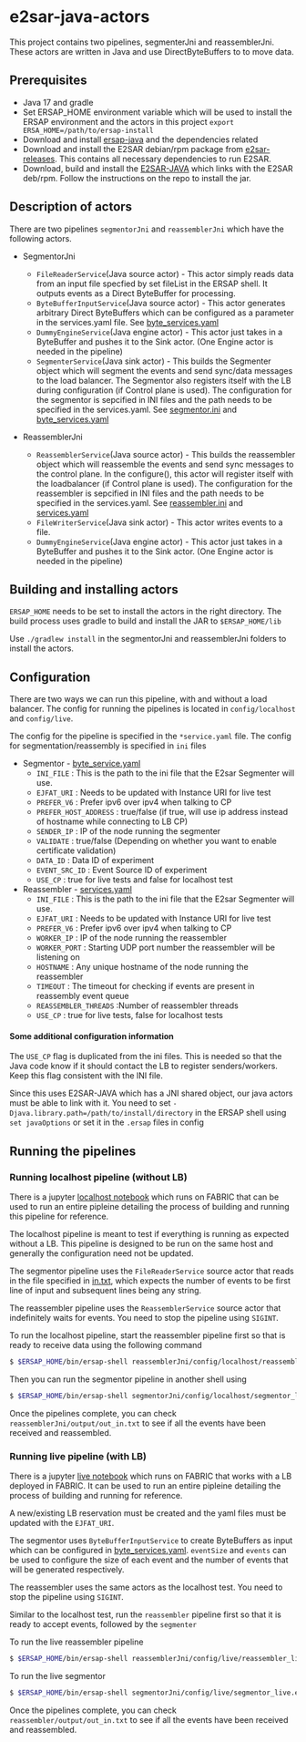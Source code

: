 # e2sar-java-actors

This project contains two pipelines, segmenterJni and reassemblerJni. These actors are written in Java and use DirectByteBuffers to to move data. 

## Prerequisites

* Java 17 and gradle
* Set ERSAP_HOME environment variable which will be used to install the ERSAP environment and the actors in this project `export ERSA_HOME=/path/to/ersap-install`
* Download and install [ersap-java](https://github.com/JeffersonLab/ersap-java/tree/main) and the dependencies related
* Download and install the E2SAR debian/rpm package from [e2sar-releases](https://github.com/JeffersonLab/E2SAR/releases). This contains all necessary dependencies to run E2SAR. 
* Download, build and install the [E2SAR-JAVA](https://github.com/JeffersonLab/e2sar-java) which links with the E2SAR deb/rpm. Follow the instructions on the repo to install the jar.

## Description of actors

There are two pipelines `segmentorJni` and `reassemblerJni` which have the following actors.

* SegmentorJni
    * `FileReaderService`(Java source actor) - This actor simply reads data from an input file specfied by set fileList in the ERSAP shell. It outputs events as a Direct ByteBuffer for processing.
    * `ByteBufferInputService`(Java source actor) - This actor generates arbitrary Direct ByteBuffers which can be configured as a parameter in the services.yaml file. See [byte_services.yaml](segmentorJni/config/live/byte_services.yaml)
    * `DummyEngineService`(Java engine actor) - This actor just takes in a ByteBuffer and pushes it to the Sink actor. (One Engine actor is needed in the pipeline)
    * `SegmenterService`(Java sink actor) - This builds the Segmenter object which will segment the events and send sync/data messages to the load balancer. The Segmentor also registers itself with the LB during configuration (if Control plane is used). The configuration for the segmentor is sepcified in INI files and the path needs to be specified in the services.yaml. See [segmentor.ini](segmentorJni/config/live/segmentor.ini) and [byte_services.yaml](segmentorJni/config/live/byte_services.yaml)

* ReassemblerJni
    * `ReassemblerService`(Java source actor) -  This builds the reassembler object which will reassemble the events and send sync messages to the control plane. In the configure(), this actor will register itself with the loadbalancer (if Control plane is used). The configuration for the reassembler is sepcified in INI files and the path needs to be specified in the services.yaml. See [reassembler.ini](reassemblerJni/config/live/reassembler.ini) and [services.yaml](reassemblerJni/config/live/services.yaml)
    * `FileWriterService`(Java sink actor) - This actor writes events to a file.
    * `DummyEngineService`(Java engine actor) - This actor just takes in a ByteBuffer and pushes it to the Sink actor. (One Engine actor is needed in the pipeline)

## Building and installing actors

`ERSAP_HOME` needs to be set to install the actors in the right directory. The build process uses gradle to build and install the JAR to `$ERSAP_HOME/lib`

Use `./gradlew install` in the segmentorJni and reassemblerJni folders to install the actors.

## Configuration

There are two ways we can run this pipeline, with and without a load balancer. The config for running the pipelines is located in `config/localhost` and `config/live`.

The config for the pipeline is specified in the `*service.yaml` file.
The config for segmentation/reassembly is specified in `ini` files

* Segmentor - [byte_service.yaml](segmentorJni/config/live/byte_services.yaml)
    * `INI_FILE` : This is the path to the ini file that the E2sar Segmenter will use.
    * `EJFAT_URI` : Needs to be updated with Instance URI for live test
    * `PREFER_V6` : Prefer ipv6 over ipv4 when talking to CP
    * `PREFER_HOST_ADDRESS` : true/false (if true, will use ip address instead of hostname while connecting to LB CP)
    * `SENDER_IP` : IP of the node running the segmenter
    * `VALIDATE` : true/false (Depending on whether you want to enable certificate validation)
    * `DATA_ID` : Data ID of experiment
    * `EVENT_SRC_ID` : Event Source ID of experiment
    * `USE_CP` : true for live tests and false for localhost test
* Reassembler - [services.yaml](reassemblerJni/config/live/services.yaml)
    * `INI_FILE` : This is the path to the ini file that the E2sar Segmenter will use.
    * `EJFAT_URI` : Needs to be updated with Instance URI for live test
    * `PREFER_V6` : Prefer ipv6 over ipv4 when talking to CP
    * `WORKER_IP` : IP of the node running the reassembler
    * `WORKER_PORT` : Starting UDP port number the reassembler will be listening on
    * `HOSTNAME` : Any unique hostname of the node running the reassembler
    * `TIMEOUT` : The timeout for checking if events are present in reassembly event queue
    * `REASSEMBLER_THREADS` :Number of reassembler threads
    * `USE_CP` : true for live tests, false for localhost tests


#### Some additional configuration information

The `USE_CP` flag is duplicated from the ini files. This is needed so that the Java code know if it should contact the LB to register senders/workers. Keep this flag consistent with the INI file.

Since this uses E2SAR-JAVA which has a JNI shared object, our java actors must be able to link with it. You need to set `-Djava.library.path=/path/to/install/directory` in the ERSAP shell using `set javaOptions` or set it in the `.ersap` files in config


## Running the pipelines

### Running localhost pipeline (without LB)

There is a jupyter [localhost notebook](../scripts/E2SAR-JAVA-ERSAP-localhost.ipynb) which runs on FABRIC that can be used to run an entire pipleine detailing the process of building and running this pipeline for reference.  

The localhost pipeline is meant to test if everything is running as expected without a LB. This pipeline is designed to be run on the same host and generally the configuration need not be updated. 

The segmentor pipeline uses the `FileReaderService` source actor that reads in the file specified in [in.txt](segmentorJni/input/in.txt), which expects the number of events to be first line of input and subsequent lines being any string.

The reassembler pipeline uses the `ReassemblerService` source actor that indefinitely waits for events. You need to stop the pipeline using `SIGINT`.

To run the localhost pipeline, start the reassembler pipeline first so that is ready to receive data using the following command
```bash
$ $ERSAP_HOME/bin/ersap-shell reassemblerJni/config/localhost/reassembler_localhost.ersap
```

Then you can run the segmentor pipeline in another shell using
```bash
$ $ERSAP_HOME/bin/ersap-shell segmentorJni/config/localhost/segmentor_localhost.ersap
```

Once the pipelines complete, you can check `reassemblerJni/output/out_in.txt` to see if all the events have been received and reassembled. 


### Running live pipeline (with LB)

There is a jupyter [live notebook](../scripts/E2SAR-JAVA-ERSAP-fabric-lb-tester.ipynb) which runs on FABRIC that works with a LB deployed in FABRIC. It can be used to run an entire pipleine detailing the process of building and running for reference.

A new/existing LB reservation must be created and the yaml files must be updated with the `EJFAT_URI`.

The segmentor uses `ByteBufferInputService` to create ByteBuffers as input which can be configured in [byte_services.yaml](segnmentorJni/config/live/byte_services.yaml). `eventSize` and `events` can be used to configure the size of each event and the number of events that will be generated respectively.

The reassembler uses the same actors as the localhost test. You need to stop the pipeline using `SIGINT`.

Similar to the localhost test, run the `reassembler` pipeline first so that it is ready to accept events, followed by the `segmenter`

To run the live reassembler pipeline
```bash
$ $ERSAP_HOME/bin/ersap-shell reassemblerJni/config/live/reassembler_live.ersap
```

To run the live segmentor 
```bash
$ $ERSAP_HOME/bin/ersap-shell segmentorJni/config/live/segmentor_live.ersap
```

Once the pipelines complete, you can check `reassembler/output/out_in.txt` to see if all the events have been received and reassembled. 
